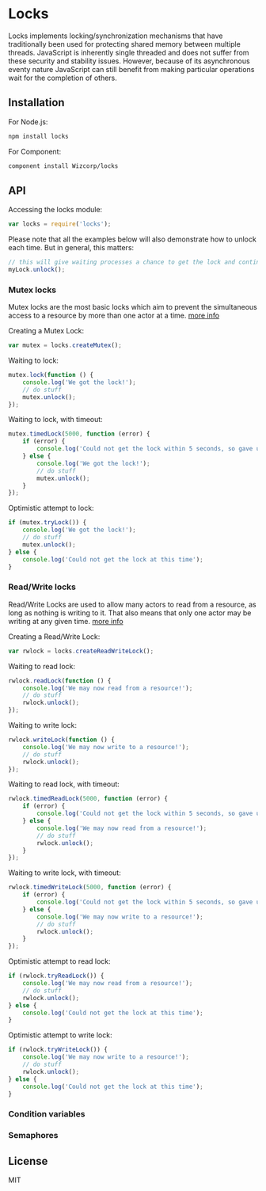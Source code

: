 # Locks

Locks implements locking/synchronization mechanisms that have traditionally
been used for protecting shared memory between multiple threads. JavaScript is
inherently single threaded and does not suffer from these security and
stability issues. However, because of its asynchronous eventy nature JavaScript
can still benefit from making particular operations wait for the completion of
others.

## Installation

For Node.js:
```bash
npm install locks
```

For Component:
```bash
component install Wizcorp/locks
```

## API

Accessing the locks module:
```javascript
var locks = require('locks');
```

Please note that all the examples below will also demonstrate how to unlock
each time. But in general, this matters:
```javascript
// this will give waiting processes a chance to get the lock and continue
myLock.unlock();
```

### Mutex locks

Mutex locks are the most basic locks which aim to prevent the simultaneous
access to a resource by more than one actor at a time.
[more info](http://en.wikipedia.org/wiki/Mutual_exclusion)

Creating a Mutex Lock:
```javascript
var mutex = locks.createMutex();
```

Waiting to lock:
```javascript
mutex.lock(function () {
	console.log('We got the lock!');
	// do stuff
	mutex.unlock();
});
```

Waiting to lock, with timeout:
```javascript
mutex.timedLock(5000, function (error) {
	if (error) {
		console.log('Could not get the lock within 5 seconds, so gave up');
	} else {
		console.log('We got the lock!');
		// do stuff
		mutex.unlock();
	}
});
```

Optimistic attempt to lock:
```javascript
if (mutex.tryLock()) {
	console.log('We got the lock!');
	// do stuff
	mutex.unlock();
} else {
	console.log('Could not get the lock at this time');
}
```

### Read/Write locks

Read/Write Locks are used to allow many actors to read from a resource, as
long as nothing is writing to it. That also means that only one actor may be
writing at any given time.
[more info](http://en.wikipedia.org/wiki/Readers%E2%80%93writer_lock)

Creating a Read/Write Lock:
```javascript
var rwlock = locks.createReadWriteLock();
```

Waiting to read lock:
```javascript
rwlock.readLock(function () {
	console.log('We may now read from a resource!');
	// do stuff
	rwlock.unlock();
});
```

Waiting to write lock:
```javascript
rwlock.writeLock(function () {
	console.log('We may now write to a resource!');
	// do stuff
	rwlock.unlock();
});
```

Waiting to read lock, with timeout:
```javascript
rwlock.timedReadLock(5000, function (error) {
	if (error) {
		console.log('Could not get the lock within 5 seconds, so gave up');
	} else {
		console.log('We may now read from a resource!');
		// do stuff
		rwlock.unlock();
	}
});
```

Waiting to write lock, with timeout:
```javascript
rwlock.timedWriteLock(5000, function (error) {
	if (error) {
		console.log('Could not get the lock within 5 seconds, so gave up');
	} else {
		console.log('We may now write to a resource!');
		// do stuff
		rwlock.unlock();
	}
});
```

Optimistic attempt to read lock:
```javascript
if (rwlock.tryReadLock()) {
	console.log('We may now read from a resource!');
	// do stuff
	rwlock.unlock();
} else {
	console.log('Could not get the lock at this time');
}
```

Optimistic attempt to write lock:
```javascript
if (rwlock.tryWriteLock()) {
	console.log('We may now write to a resource!');
	// do stuff
	rwlock.unlock();
} else {
	console.log('Could not get the lock at this time');
}
```

### Condition variables


### Semaphores


## License

MIT

